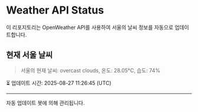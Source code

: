 
# Weather API Status

이 리포지토리는 OpenWeather API를 사용하여 서울의 날씨 정보를 자동으로 업데이트합니다.

## 현재 서울 날씨
> 서울의 현재 날씨: overcast clouds, 온도: 28.05°C, 습도: 74%

⏳ 업데이트 시간: 2025-08-27 11:26:45 (UTC)

---
자동 업데이트 봇에 의해 관리됩니다.

